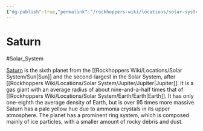```yaml
---
{"dg-publish":true,"permalink":"/rockhoppers-wiki/locations/solar-system/saturn/saturn/"}
---
```


# Saturn
#Solar_System 

[Saturn](https://en.wikipedia.org/wiki/Saturn) is the sixth planet from the [[Rockhoppers Wiki/Locations/Solar System/Sun\|Sun]] and the second-largest in the Solar System, after [[Rockhoppers Wiki/Locations/Solar System/Jupiter/Jupiter\|Jupiter]]. It is a gas giant with an average radius of about nine-and-a-half times that of [[Rockhoppers Wiki/Locations/Solar System/Earth/Earth\|Earth]]. It has only one-eighth the average density of Earth, but is over 95 times more massive. Saturn has a pale yellow hue due to ammonia crystals in its upper atmosphere. The planet has a prominent ring system, which is composed mainly of ice particles, with a smaller amount of rocky debris and dust.